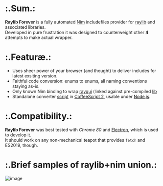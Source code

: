 # :.Sum.:
__Raylib Forever__ is a fully automated [Nim](http://nim-lang) includefiles provider for [raylib](https://github.com/raysan5/raylib) and associated libraries.  
Developed in pure frustration it was designed to counterweight other **4** attempts to make actual wrapper.

# :.Featuræ.:
* Uses sheer power of your browser (and thought) to deliver includes for latest exsiting version.
* Faithful code conversion: enums to enums, all naming conventions staying as-is.
* Only known Nim binding to wrap [raygui](https://github.com/raysan5/raygui) (linked against pre-compiled [lib](https://github.com/Guevara-chan/Raylib-Forever/releases/tag/aux)
* Standalone converter [script](https://gist.github.com/Guevara-chan/2d10691e0146aae4c96ff534978529f8) in [CoffeeScript 2](http://coffeescript.org/), usable under [Node.js](https://nodejs.org/).

# :.Compatibility.:
__Raylib Forever__ was best tested with *Chrome 80* and [Electron](https://electronjs.org/), which is used to develop it.  
It should work on any non-mechanical teapot that provides `fetch` and ES2019, though.

# :.Brief samples of raylib+nim union.:
![image](https://user-images.githubusercontent.com/8768470/74151688-c3258500-4c1d-11ea-8a50-f37dc0db4ada.png)
